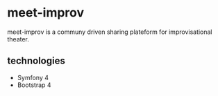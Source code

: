# meet-improv


meet-improv is a communy driven sharing plateform for improvisational theater.





## technologies

- Symfony 4
- Bootstrap 4
